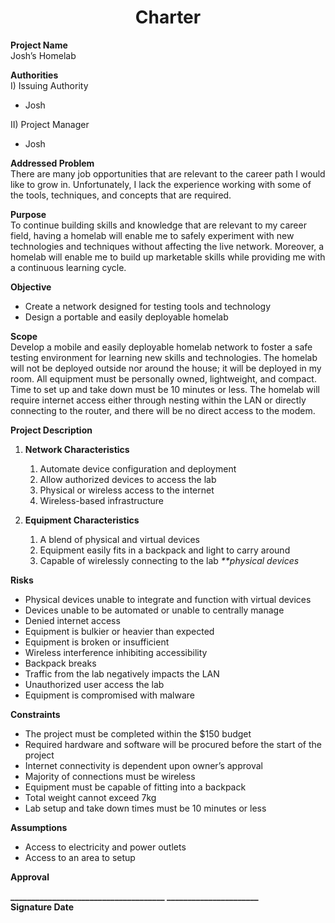 <h1 align=center>
	Charter
</h1>

**Project Name**  
   Josh’s Homelab

**Authorities**  
I) Issuing Authority

- Josh


II) Project Manager	

- Josh

**Addressed Problem**  
There are many job opportunities that are relevant to the career path I would like to grow in. Unfortunately, I lack the experience working with some of the tools, techniques, and concepts that are required.

**Purpose**  
To continue building skills and knowledge that are relevant to my career field, having a homelab will enable me to safely experiment with new technologies and techniques without affecting the live network. Moreover, a homelab will enable me to build up marketable skills while providing me with a continuous learning cycle.

**Objective**

- Create a network designed for testing tools and technology  
- Design a portable and easily deployable homelab

**Scope**  
Develop a mobile and easily deployable homelab network to foster a safe testing environment for learning new skills and technologies. The homelab will not be deployed outside nor around the house; it will be deployed in my room. All equipment must be personally owned, lightweight, and compact. Time to set up and take down must be 10 minutes or less. The homelab will require internet access either through nesting within the LAN or directly connecting to the router, and there will be no direct access to the modem. 

**Project Description**

1. **Network Characteristics**  
   1. Automate device configuration and deployment  
   2. Allow authorized devices to access the lab  
   3. Physical or wireless access to the internet   
   4. Wireless-based infrastructure

2. **Equipment Characteristics**  
   1. A blend of physical and virtual devices  
   2. Equipment easily fits in a backpack and light to carry around  
   3. Capable of wirelessly connecting to the lab *\*\*physical devices* 

**Risks**

* Physical devices unable to integrate and function with virtual devices  
* Devices unable to be automated or unable to centrally manage  
* Denied internet access  
* Equipment is bulkier or heavier than expected  
* Equipment is broken or insufficient  
* Wireless interference inhibiting accessibility  
* Backpack breaks  
* Traffic from the lab negatively impacts the LAN  
* Unauthorized user access the lab  
* Equipment is compromised with malware

**Constraints**

* The project must be completed within the $150 budget  
* Required hardware and software will be procured before the start of the project  
* Internet connectivity is dependent upon owner’s approval  
* Majority of connections must be wireless  
* Equipment must be capable of fitting into a backpack  
* Total weight cannot exceed 7kg   
* Lab setup and take down times must be 10 minutes or less

**Assumptions**

* Access to electricity and power outlets  
* Access to an area to setup

**Approval**

**\_\_\_\_\_\_\_\_\_\_\_\_\_\_\_\_\_\_\_\_\_\_\_\_\_\_\_\_\_\_\_\_\_\_\_\_\_			\_\_\_\_\_\_\_\_\_\_\_\_\_\_\_\_\_\_\_\_\_\_**  
		    **Signature					            	       Date**
